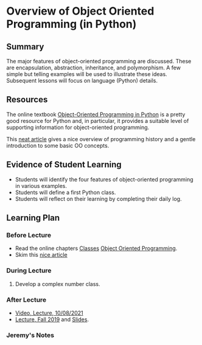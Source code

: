 # Overview of Object Oriented Programming (in Python)

## Summary

The major features of object-oriented programming are discussed.  These
are encapsulation, abstraction, inheritance, and polymorphism.
A few simple but telling examples will be used to illustrate these ideas.
Subsequent lessons will focus on language (Python) details.


## Resources

The online textbook [Object-Oriented Programming in Python](https://python-textbok.readthedocs.io)
is a pretty good resource for Python and, in particular, it provides a suitable
level of supporting information for object-oriented programming.

This [neat article](https://medium.com/@pratiknalage/opps-its-object-oriented-programming-533c39e4668f)
gives a nice overview of programming history and a gentle introduction to
some basic OO concepts.


##  Evidence of Student Learning

  - Students will identify the four features of object-oriented programming
    in various examples.
  - Students will define a first Python class.
  - Students will reflect on their learning by completing their daily log.


## Learning Plan

### Before Lecture

  - Read the online chapters
    [Classes](https://python-textbok.readthedocs.io/en/1.0/Classes.html)
    [Object Oriented Programming](https://python-textbok.readthedocs.io/en/1.0/Object_Oriented_Programming.html).
  - Skim this [nice article](https://medium.com/@pratiknalage/opps-its-object-oriented-programming-533c39e4668f)

### During Lecture

  1. Develop a complex number class.

### After Lecture

   - [Video, Lecture, 10/08/2021](tbd)
   - [Lecture, Fall 2019](https://mediasite.k-state.edu/mediasite/Play/336996e6ddb441baae26d9e98a966b271d)
      and [Slides](https://github.com/robertsj/me701/blob/f2019/lectures/ObjectOrientedProgramming.ipynb).


### Jeremy's Notes

